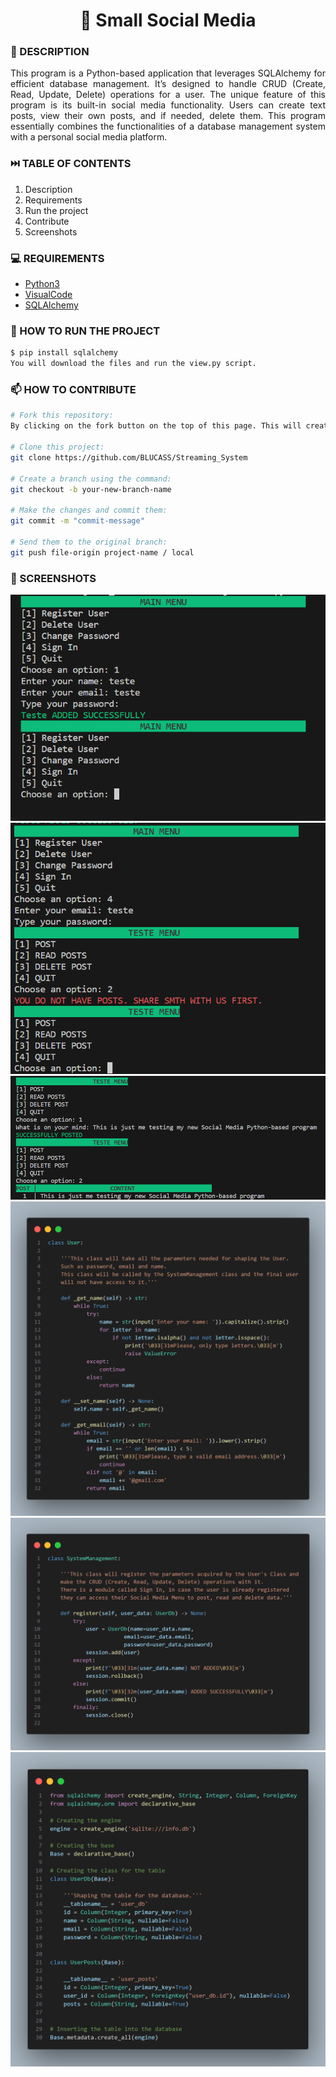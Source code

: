 <h1 align="center">🤳 Small Social Media</h1>

### 📝 DESCRIPTION

<p align="justify">This program is a Python-based application that leverages SQLAlchemy for efficient database management. It’s designed to handle CRUD (Create, Read, Update, Delete) operations for a user. The unique feature of this program is its built-in social media functionality. Users can create text posts, view their own posts, and if needed, delete them. This program essentially combines the functionalities of a database management system with a personal social media platform.</p>


### ⏭️ TABLE OF CONTENTS
1. Description
2. Requirements
3. Run the project
4. Contribute
5. Screenshots

### 💻 REQUIREMENTS
- [Python3](https://docs.python.org/3/)
- [VisualCode](https://code.visualstudio.com/docs)
- [SQLAlchemy](https://docs.sqlalchemy.org/en/20/)

### 🚀 HOW TO RUN THE PROJECT
```bash
$ pip install sqlalchemy
You will download the files and run the view.py script.
```


### 📫 HOW TO CONTRIBUTE
```bash 
# Fork this repository:
By clicking on the fork button on the top of this page. This will create a copy of this repository in your account.

# Clone this project:
git clone https://github.com/BLUCASS/Streaming_System

# Create a branch using the command:
git checkout -b your-new-branch-name

# Make the changes and commit them:
git commit -m "commit-message"

# Send them to the original branch:
git push file-origin project-name / local
```

### 📸 SCREENSHOTS
<img alt="input salary" src="social_1.PNG"><br>
<img alt="payroll" src="social_2.PNG"><br>
<img alt="detailed fees" src="social_3.PNG"><br>
<img alt="detailed fees" src="social_media_class_user.png"><br>
<img alt="detailed fees" src="social_media_class_system.png"><br>
<img alt="detailed fees" src="social_media_model.png">
